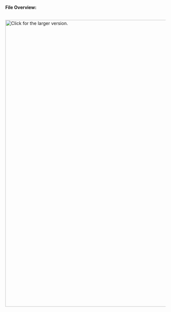 <b>File Overview:</b><br><br>
<!-- <img src="http://i65.tinypic.com/2pt1l69.jpg" border="0" alt="General File Description"></a><br> -->
<!-- <img src="http://i67.tinypic.com/21d3pdv.jpg" border="0" alt="File Overview"></a> -->

<a href="https://drive.google.com/uc?export=view&id=1ytvq_lihIFrNypXjCWN_kuZ_L3y1-miA">
    <img src="https://drive.google.com/uc?export=view&id=1ytvq_lihIFrNypXjCWN_kuZ_L3y1-miA"
    width="900" height="auto"
    title="Click for the larger version." />
</a>
<br><br>
